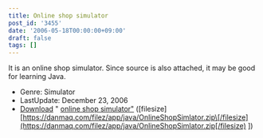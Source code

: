 ```yaml
---
title: Online shop simulator
post_id: '3455'
date: '2006-05-18T00:00:00+09:00'
draft: false
tags: []
---
```


It is an online shop simulator. Since source is also attached, it may be good for learning Java.

*   Genre: Simulator
*   LastUpdate: December 23, 2006
*   [Download](/filez/app/java/OnlineShopSimlator.zip) " [online shop simulator"](/filez/app/java/OnlineShopSimlator.zip) (\[filesize\] [https://danmaq.com/filez/app/java/OnlineShopSimlator.zip\[/filesize](https://danmaq.com/filez/app/java/OnlineShopSimlator.zip[/filesize) \])